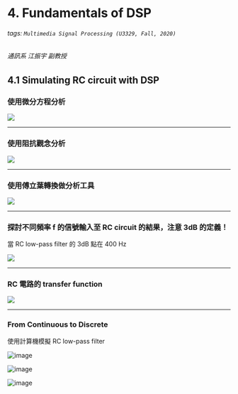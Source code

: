 # 4. Fundamentals of DSP

###### tags: `Multimedia Signal Processing (U3329, Fall, 2020)`
###### 通訊系 江振宇 副教授


## 4.1 Simulating RC circuit with DSP

### 使用微分方程分析
![](https://i.imgur.com/cajskLT.jpg)

---
### 使用阻抗觀念分析
![](https://i.imgur.com/ZVNaTQn.jpg)


---
### 使用傅立葉轉換做分析工具
![](https://i.imgur.com/fLoiAOm.jpg)


---
### 探討不同頻率 f 的信號輸入至 RC circuit 的結果，注意 3dB 的定義！

當 RC low-pass filter 的 3dB 點在 400 Hz

![](https://i.imgur.com/GLe5iA0.jpg)

---
### RC 電路的 transfer function
![](https://i.imgur.com/cSlu1mL.png)

---
### From Continuous to Discrete

使用計算機模擬 RC low-pass filter

![image](https://user-images.githubusercontent.com/70786533/142796260-d9f34111-258e-439d-8314-29542473f2b9.png)

![image](https://user-images.githubusercontent.com/70786533/142796317-471c6115-8ae2-401d-909e-6d431bc1f4aa.png)

![image](https://user-images.githubusercontent.com/70786533/142796345-9cbdfeb2-ab75-4763-8ee0-57d249ce62d2.png)












